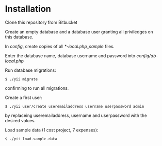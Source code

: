 Installation
============

Clone this repository from Bitbucket

Create an empty database and a database user granting all priviledges on this database.

In _config_, create copies of all _*-local.php_sample_ files.

Enter the database name, database username and password into _config/db-local.php_

Run database migrations:

    $ ./yii migrate

confirming to run all migrations.

Create a first user:

    $ ./yii user/create useremailaddress username userpassword admin

by replaceing useremailaddress, username and userpassword with the desired values.

Load sample data (1 cost project, 7 expenses):

    $ ./yii load-sample-data


